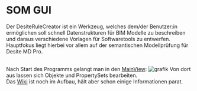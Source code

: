 # SOM GUI
Der DesiteRuleCreator ist ein Werkzeug, welches dem/der Benutzer:in ermöglichen soll schnell Datenstrukturen für BIM Modelle zu beschreiben<br> und daraus verschiedene Vorlagen für Softwaretools zu entwerfen. <br>
Hauptfokus liegt hierbei vor allem auf der semantischen Modellprüfung für Desite MD Pro. <br>
<br>

Nach Start des Programms gelangt man in den [MainView](https://github.com/c-mellueh/desiteRuleCreator/wiki/Windows#mainview):
![grafik](https://user-images.githubusercontent.com/74136980/194853307-d520a29a-b5cd-456f-9fb2-6886eaee69f0.png)
Von dort aus lassen sich Objekte und PropertySets bearbeiten. <br>
Das [Wiki](https://github.com/c-mellueh/desiteRuleCreator/wiki) ist noch im Aufbau, hält aber schon einige Informationen parat.

